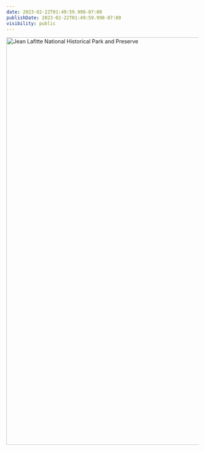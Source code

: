 ```yaml
---
date: 2023-02-22T01:49:59.998-07:00
publishDate: 2023-02-22T01:49:59.998-07:00
visibility: public
---
```

<a data-flickr-embed="true" data-footer="true" href="https://www.flickr.com/photos/eioua/52699971287/in/dateposted-public/" title="Jean Lafitte National Historical Park and Preserve"><img src="https://live.staticflickr.com/65535/52699971287_3484703075_h.jpg" width="1600" height="1067" alt="Jean Lafitte National Historical Park and Preserve"></a><script async src="//embedr.flickr.com/assets/client-code.js" charset="utf-8"></script>
